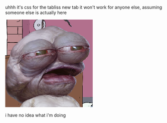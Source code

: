 uhhh it's css for the tabliss new tab
it won't work for anyone else, assuming someone else is actually here

![](pim.png)

i have no idea what i'm doing
